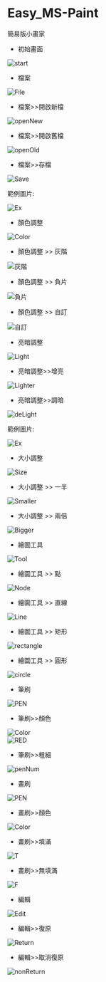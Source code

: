 # Easy_MS-Paint
簡易版小畫家

- 初始畫面

![start](https://upload.cc/i1/2020/10/22/gLIZzY.png)  

- 檔案

![File](https://upload.cc/i1/2020/10/22/XegZ2C.png) 

- 檔案>>開啟新檔

![openNew](https://upload.cc/i1/2020/10/22/5qhtTG.png) 

- 檔案>>開啟舊檔

![openOld](https://upload.cc/i1/2020/10/22/2UX63i.png)  

-  檔案>>存檔

![Save](https://upload.cc/i1/2020/10/22/nMv5lX.png)  


範例圖片:

![Ex](https://upload.cc/i1/2020/10/22/9rfha2.png)  

- 顏色調整

![Color](https://upload.cc/i1/2020/10/22/89zLpt.png)  

- 顏色調整 >> 灰階

![灰階](https://upload.cc/i1/2020/10/22/8g1Gn0.png) 

- 顏色調整 >> 負片

![負片](https://upload.cc/i1/2020/10/22/dBjXC6.png) 

- 顏色調整 >> 自訂

![自訂](https://upload.cc/i1/2020/10/22/B8P3GE.png) 


- 亮暗調整

![Light](https://upload.cc/i1/2020/10/22/X3PEz1.png)  

- 亮暗調整>>增亮

![Lighter](https://upload.cc/i1/2020/10/22/GMcbon.png) 

- 亮暗調整>>調暗

![deLight](https://upload.cc/i1/2020/10/22/1OGsPJ.png) 


範例圖片:

![Ex](https://upload.cc/i1/2020/10/22/kzLY6e.png) 


- 大小調整

![Size](https://upload.cc/i1/2020/10/22/TltCZS.png)  

- 大小調整 >> 一半

![Smaller](https://upload.cc/i1/2020/10/22/IOoZlr.png) 

- 大小調整 >> 兩倍

![Bigger](https://upload.cc/i1/2020/10/22/R81IgK.png) 

- 繪圖工具

![Tool](https://upload.cc/i1/2020/10/22/FP1KfJ.png)  

- 繪圖工具 >> 點

![Node](https://upload.cc/i1/2020/10/22/omPDuG.png) 

- 繪圖工具 >> 直線

![Line](https://upload.cc/i1/2020/10/22/AJDCl2.png) 

- 繪圖工具 >> 矩形

![rectangle](https://upload.cc/i1/2020/10/22/cPJrC8.png) 

- 繪圖工具 >> 圓形

![circle](https://upload.cc/i1/2020/10/22/7BCfpH.png) 


- 筆刷

![PEN](https://upload.cc/i1/2020/10/22/GiUaYy.png)

- 筆刷>>顏色

![Color](https://upload.cc/i1/2020/10/22/w1LUkP.png)  
![RED](https://upload.cc/i1/2020/10/22/Fi4KVC.png)  

- 筆刷>>粗細

![penNum](https://upload.cc/i1/2020/10/22/e1PRBx.png)  


- 畫刷

![PEN](https://upload.cc/i1/2020/10/22/RKVM0W.png)  

- 畫刷>>顏色

![Color](https://upload.cc/i1/2020/10/22/lk4AjZ.png)   

- 畫刷>>填滿

![T](https://upload.cc/i1/2020/10/22/3mR6u5.png)  

- 畫刷>>無填滿

![F](https://upload.cc/i1/2020/10/22/3VNElX.png) 


- 編輯

![Edit](https://upload.cc/i1/2020/10/22/Ej3gW8.png) 

- 編輯>>復原

![Return](https://upload.cc/i1/2020/10/22/zxP1Oj.png) 

- 編輯>>取消復原

![nonReturn](https://upload.cc/i1/2020/10/22/Ej3gW8.png) 
